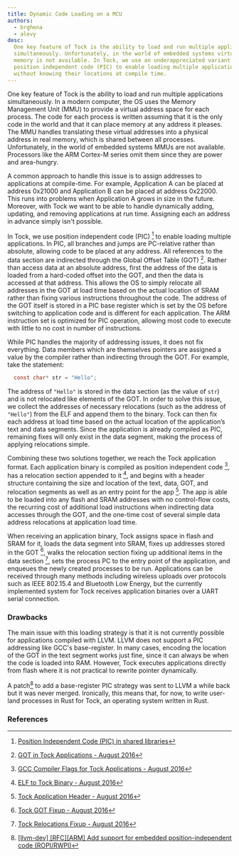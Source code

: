 ```yaml
---
title: Dynamic Code Loading on a MCU
authors:
  - brghena
  - alevy
desc:
  One key feature of Tock is the ability to load and run multiple applications
  simultaneously. Unfortunately, in the world of embedded systems virtual
  memory is not available. In Tock, we use an underappreciated variant of
  position independent code (PIC) to enable loading multiple applications
  without knowing their locations at compile time.
---
```


One key feature of Tock is the ability to load and run multiple applications
simultaneously. In a modern computer, the OS uses the Memory Management Unit
(MMU) to provide a virtual address space for each process. The code for each
process is written assuming that it is the only code in the world and that it
can place memory at any address it pleases. The MMU handles translating these
virtual addresses into a physical address in real memory, which is shared
between all processes. Unfortunately, in the world of embedded systems MMUs are
not available. Processors like the ARM Cortex-M series omit them since they are
power and area-hungry.

A common approach to handle this issue is to assign addresses to applications
at compile-time. For example, Application A can be placed at address 0x21000
and Application B can be placed at address 0x22000. This runs into problems
when Application A grows in size in the future. Moreover, with Tock we want to
be able to handle dynamically adding, updating, and removing applications at
run time. Assigning each an address in advance simply isn't possible.

In Tock, we use position independent code (PIC) [^1] to enable loading
multiple applications. In PIC, all branches and jumps are PC-relative
rather than absolute, allowing code to be placed at any address.
All references to the data section are indirected through the
Global Offset Table (GOT) [^2]. Rather than access data at an absolute
address, first the address of the data is loaded from a hard-coded
offset into the GOT, and then the data is accessed at that address. This
allows the OS to simply relocate all addresses in the GOT at load time
based on the actual location of SRAM rather than fixing various
instructions throughout the code. The address of the GOT itself is
stored in a PIC base register which is set by the OS before switching to
application code and is different for each application.
The ARM instruction set is optimized for PIC operation, allowing most code to
execute with little to no cost in number of instructions.

While PIC handles the majority of addressing issues, it does not fix
everything. Data members which are themselves pointers are assigned a
value by the compiler rather than indirecting through the GOT. For
example, take the statement:

```c
  const char* str = "Hello";
```

The address of `"Hello"` is stored in the data section (as the value of
`str`) and is not relocated like elements of the GOT. In order to solve
this issue, we collect the addresses of necessary relocations (such as
the address of `"Hello"`) from the ELF and append them to the binary.
Tock can then fix each address at load time based on the actual location
of the application’s text and data segments. Since the application is
already compiled as PIC, remaining fixes will only exist in the data
segment, making the process of applying relocations simple.

Combining these two solutions together, we reach the Tock application
format. Each application binary is compiled as position independent
code [^3], has a relocation section appended to it [^4], and begins with a header
structure containing the size and location of the text, data, GOT, and
relocation segments as well as an entry point for the app [^5]. The app is
able to be loaded into any flash and SRAM addresses with no control-flow costs,
the recurring cost of additional load instructions when indirecting data
accesses through the GOT, and the one-time cost of several simple data address
relocations at application load time.

When receiving an application binary, Tock assigns space in flash and
SRAM for it, loads the data segment into SRAM, fixes up addresses stored
in the GOT [^6], walks the relocation section fixing up additional items in
the data section [^7], sets the process PC to the entry point of the
application, and enqueues the newly created processes to be run.
Applications can be received through many methods including wireless uploads
over protocols such as IEEE 802.15.4 and Bluetooth Low Energy,
but the currently implemented system for Tock receives application
binaries over a UART serial connection.

### Drawbacks

The main issue with this loading strategy is that it is not currently possible
for applications compiled with LLVM. LLVM does not support a PIC addressing
like GCC's base-register. In many cases, encoding the location of the GOT in
the text segment works just fine, since it can always be when the code is
loaded into RAM. However, Tock executes applications directly from flash
where it is not practical to rewrite pointer dynamically.

A patch[^8] to add a base-register PIC strategy was sent to LLVM a while back
but it was never merged. Ironically, this means that, for now, to write
user-land processes in Rust for Tock, an operating system written in Rust.

### References

[^1]: [Position Independent Code (PIC) in shared libraries](http://eli.thegreenplace.net/2011/11/03/position-independent-code-pic-in-shared-libraries)

[^2]: [GOT in Tock Applications - August 2016](https://github.com/helena-project/tock/blob/a68d5a16b9567ba47681bba678f49ad82f4ff98e/apps/blink/loader.ld#L26)

[^3]: [GCC Compiler Flags for Tock Applications - August 2016](https://github.com/helena-project/tock/blob/be050f9ed1fdfe7cf77af06d397980925f6fbe9d/apps/Makefile.Common.mk#L22)

[^4]: [ELF to Tock Binary - August 2016](https://github.com/helena-project/tock/blob/a68d5a16b9567ba47681bba678f49ad82f4ff98e/tools/elf2tbf/src/main.rs#L86)

[^5]: [Tock Application Header - August 2016](https://github.com/helena-project/tock/blob/a68d5a16b9567ba47681bba678f49ad82f4ff98e/tools/elf2tbf/src/main.rs#L17)

[^6]: [Tock GOT Fixup - August 2016](https://github.com/helena-project/tock/blob/a68d5a16b9567ba47681bba678f49ad82f4ff98e/src/main/process.rs#L368)

[^7]: [Tock Relocations Fixup - August 2016](https://github.com/helena-project/tock/blob/a68d5a16b9567ba47681bba678f49ad82f4ff98e/src/main/process.rs#L378)

[^8]: [\[llvm-dev\] \[RFC\]\[ARM\] Add support for embedded position-independent code (ROPI/RWPI)](http://lists.llvm.org/pipermail/llvm-dev/2015-December/093022.html)
